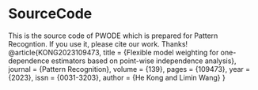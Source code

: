 # SourceCode
This is the source code of PWODE which is prepared for Pattern Recogntion. If you use it, please cite our work. Thanks!
@article{KONG2023109473,
title = {Flexible model weighting for one-dependence estimators based on point-wise independence analysis},
journal = {Pattern Recognition},
volume = {139},
pages = {109473},
year = {2023},
issn = {0031-3203},
author = {He Kong and Limin Wang}
}
